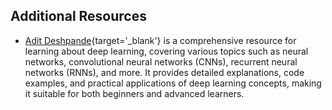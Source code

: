 
## Additional Resources

- [Adit Deshpande](https://adeshpande3.github.io/){target='_blank'} is a comprehensive resource for learning about deep learning, covering various topics such as neural networks, convolutional neural networks (CNNs), recurrent neural networks (RNNs), and more. It provides detailed explanations, code examples, and practical applications of deep learning concepts, making it suitable for both beginners and advanced learners.